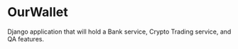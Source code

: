 # OurWallet
Django application that will hold a Bank service, Crypto Trading service, and QA features. 

